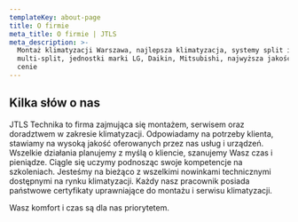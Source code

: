 ```yaml
---
templateKey: about-page
title: O firmie
meta_title: O firmie | JTLS
meta_description: >-
  Montaż klimatyzacji Warszawa, najlepsza klimatyzacja, systemy split i
  multi-split, jednostki marki LG, Daikin, Mitsubishi, najwyższa jakość w dobrej
  cenie
---
```

## Kilka słów o nas

JTLS Technika to firma zajmująca się montażem, serwisem oraz doradztwem w zakresie klimatyzacji.  Odpowiadamy na potrzeby klienta, stawiamy na wysoką jakość oferowanych przez nas usług i urządzeń. Wszelkie działania planujemy z myślą o kliencie, szanujemy Wasz czas i pieniądze. Ciągle się uczymy podnosząc swoje kompetencje na szkoleniach. Jesteśmy na bieżąco z wszelkimi nowinkami technicznymi dostępnymi na rynku klimatyzacji. Każdy nasz pracownik posiada państwowe certyfikaty uprawniające do montażu i serwisu klimatyzacji.

Wasz komfort i czas są dla nas priorytetem.
